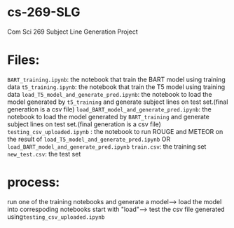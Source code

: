 # cs-269-SLG
Com Sci 269 Subject Line Generation Project

# Files:
`BART_training.ipynb`: the notebook that train the BART model using training data
`t5_training.ipynb`: the notebook that train the T5 model using training data
`load_T5_model_and_generate_pred.ipynb`: the notebook to load the model generated by `t5_training` and generate subject lines on test set.(final generation is a csv file)
`load_BART_model_and_generate_pred.ipynb`: the notebook to load the model generated by `BART_training` and generate subject lines on test set.(final generation is a csv file)
`testing_csv_uploaded.ipynb` : the notebook to run ROUGE and METEOR on the result of `load_T5_model_and_generate_pred.ipynb` OR `load_BART_model_and_generate_pred.ipynb`
`train.csv`: the training set
`new_test.csv`: the test set


# process:
run one of the training notebooks and generate a model--> load the model into correspoding notebooks start with "load"--> test the csv file generated using`testing_csv_uploaded.ipynb`


